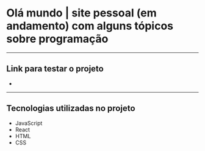 # Olá mundo  | site pessoal (**em andamento**) com alguns tópicos sobre programação

<hr>

## Link para testar o projeto

* 

<hr>

## Tecnologias utilizadas no projeto
* JavaScript
* React
* HTML
* CSS
